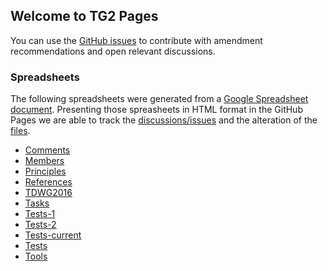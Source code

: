 ## Welcome to TG2 Pages

You can use the [GitHub issues](https://github.com/F4UFramework/TG2-Test/issues) to contribute with amendment recommendations and open relevant discussions.

### Spreadsheets

The following spreadsheets were generated from a [Google Spreadsheet document](https://docs.google.com/spreadsheets/d/1td7zJ9GH3WWhu0Pa1X-1fkaWk71U8qqr54-kkbfwbfE). 
Presenting those spreasheets in HTML format in the GitHub Pages we are able to track the [discussions/issues](https://github.com/F4UFramework/TG2-Test/issues) and the alteration of the [files](https://github.com/F4UFramework/TG2-Test/tree/master/DQTests). 

- [Comments](https://f4uframework.github.io/TG2-Test/DQTests/Comments.html)
- [Members](https://f4uframework.github.io/TG2-Test/DQTests/Members.html)
- [Principles](https://f4uframework.github.io/TG2-Test/DQTests/Principles.html)
- [References](https://f4uframework.github.io/TG2-Test/DQTests/References.html)
- [TDWG2016](https://f4uframework.github.io/TG2-Test/DQTests/TDWG2016.html)
- [Tasks](https://f4uframework.github.io/TG2-Test/DQTests/Tasks.html)
- [Tests-1](https://f4uframework.github.io/TG2-Test/DQTests/Tests-1.html)
- [Tests-2](https://f4uframework.github.io/TG2-Test/DQTests/Tests-2.html)
- [Tests-current](https://f4uframework.github.io/TG2-Test/DQTests/Tests-current.html)
- [Tests](https://f4uframework.github.io/TG2-Test/DQTests/Tests.html)
- [Tools](https://f4uframework.github.io/TG2-Test/DQTests/.html)
